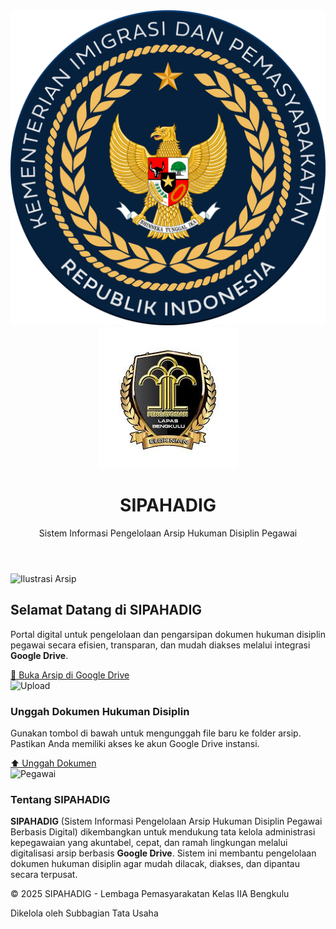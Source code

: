 <!DOCTYPE html>
<html lang="id">
<head>
  <meta charset="UTF-8">
  <meta name="viewport" content="width=device-width, initial-scale=1.0">
  <title>SIPAHADIG | Sistem Informasi Pengelolaan Arsip Hukuman Disiplin Pegawai</title>
  <link href="https://cdn.jsdelivr.net/npm/tailwindcss@2.2.19/dist/tailwind.min.css" rel="stylesheet">
  <link rel="icon" href="images.jpeg"> <!-- favicon diambil dari logo lapas -->
</head>

<body class="bg-gray-100 text-gray-800">
  <!-- Header -->
  <header class="bg-red-700 text-white shadow-lg">
    <div class="container mx-auto px-6 py-4 flex items-center justify-between">
      <div class="flex items-center space-x-4">
        <!-- Logo Kementerian -->
        <img src="Logo_Kementrian_Imigrasi_dan_Pemasyarakatan_(2024).png" alt="Logo Kementerian Imigrasi dan Pemasyarakatan" class="h-14 w-14 rounded-full border-2 border-white shadow">
        <!-- Logo Lapas -->
        <img src="images.jpeg" alt="Logo Lapas Kelas IIA Bengkulu" class="h-14 w-14 rounded-full border-2 border-white shadow">
        <div>
          <h1 class="text-2xl font-bold leading-tight">SIPAHADIG</h1>
          <p class="text-sm">Sistem Informasi Pengelolaan Arsip Hukuman Disiplin Pegawai</p>
        </div>
      </div>
    </div>
  </header>

  <!-- Hero Section -->
  <section class="bg-white py-12">
    <div class="container mx-auto text-center">
      <img src="https://cdn-icons-png.flaticon.com/512/2991/2991108.png" alt="Ilustrasi Arsip" class="mx-auto mb-6 w-32 h-32">
      <h2 class="text-3xl font-semibold mb-4">Selamat Datang di <span class="text-red-700">SIPAHADIG</span></h2>
      <p class="text-lg mb-6 max-w-2xl mx-auto">
        Portal digital untuk pengelolaan dan pengarsipan dokumen hukuman disiplin pegawai secara efisien,
        transparan, dan mudah diakses melalui integrasi <strong>Google Drive</strong>.
      </p>
      <a href="https://drive.google.com/drive/folders/1QmnJFLgk4PtqkOv44F4fKNPj8zLCyOuJ?usp=drive_link"
         target="_blank"
         class="bg-red-700 text-white px-6 py-3 rounded-lg shadow hover:bg-red-800 transition">
        📁 Buka Arsip di Google Drive
      </a>
    </div>
  </section>

  <!-- Upload Section -->
  <section class="bg-gray-50 py-12 border-t">
    <div class="container mx-auto text-center">
      <img src="https://cdn-icons-png.flaticon.com/512/3767/3767084.png" alt="Upload" class="mx-auto mb-6 w-20 h-20">
      <h3 class="text-2xl font-semibold mb-4">Unggah Dokumen Hukuman Disiplin</h3>
      <p class="text-gray-600 mb-6 max-w-xl mx-auto">
        Gunakan tombol di bawah untuk mengunggah file baru ke folder arsip. Pastikan Anda memiliki akses ke akun Google Drive instansi.
      </p>
      <a href="https://drive.google.com/drive/folders/1QmnJFLgk4PtqkOv44F4fKNPj8zLCyOuJ?usp=drive_link"
         target="_blank"
         class="bg-blue-600 text-white px-6 py-3 rounded-lg shadow hover:bg-blue-700 transition">
        ⬆️ Unggah Dokumen
      </a>
    </div>
  </section>

  <!-- About Section -->
  <section class="py-12">
    <div class="container mx-auto text-center max-w-3xl">
      <img src="https://cdn-icons-png.flaticon.com/512/3135/3135768.png" alt="Pegawai" class="mx-auto mb-6 w-24 h-24">
      <h3 class="text-2xl font-semibold mb-4">Tentang SIPAHADIG</h3>
      <p class="text-gray-700 leading-relaxed">
        <strong>SIPAHADIG</strong> (Sistem Informasi Pengelolaan Arsip Hukuman Disiplin Pegawai Berbasis Digital)
        dikembangkan untuk mendukung tata kelola administrasi kepegawaian yang akuntabel, cepat,
        dan ramah lingkungan melalui digitalisasi arsip berbasis <strong>Google Drive</strong>.
        Sistem ini membantu pengelolaan dokumen hukuman disiplin agar mudah dilacak, diakses, dan dipantau secara terpusat.
      </p>
    </div>
  </section>

  <!-- Footer -->
  <footer class="bg-gray-800 text-white py-6 mt-12">
    <div class="container mx-auto text-center text-sm">
      <p>&copy; 2025 SIPAHADIG - Lembaga Pemasyarakatan Kelas IIA Bengkulu</p>
      <p>Dikelola oleh Subbagian Tata Usaha</p>
    </div>
  </footer>
</body>
</html>
